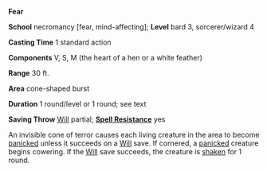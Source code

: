  **Fear**

**School** necromancy [fear, mind-affecting]; **Level** bard 3, sorcerer/wizard 4

**Casting Time** 1 standard action

**Components** V, S, M (the heart of a hen or a white feather)

**Range** 30 ft.

**Area** cone-shaped burst

**Duration** 1 round/level or 1 round; see text

**Saving Throw** [Will](../combat.md#_will) partial; **[Spell Resistance](../glossary.md#_spell-resistance)** yes

An invisible cone of terror causes each living creature in the area to become [panicked](../glossary.md#_panicked) unless it succeeds on a [Will](../combat.md#_will) save. If cornered, a [panicked](../glossary.md#_panicked) creature begins cowering. If the [Will](../combat.md#_will) save succeeds, the creature is [shaken](../glossary.md#_shaken) for 1 round.

